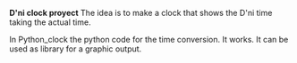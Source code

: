 **D'ni clock proyect**
The idea is to make a clock that shows the D'ni time
taking the actual time.

In Python_clock the python code for the time conversion.
It works. It can be used as library for a graphic output.
